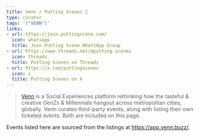 ```yaml
---
title: Venn / Putting Scenes 🤩
type: curator
tags: '["VENN"]'
links:
- url: https://join.puttingscene.com/
  icon: whatsapp
  title: Join Putting Scene WhatsApp Group
- url: https://www.threads.net/@putting.scenes
  icon: threads
  title: Putting Scenes on Threads
- url: https://x.com/puttingscenes
  icon: x
  title: Putting Scenes on X
--- 
```

> [Venn](https://app.venn.buzz/) is a Social Experiences platform rethinking how
> the tasteful & creative GenZs & Millennials hangout across metropolitan
> cities, globally. Venn curates third-party events, along with listing their own
> ticketed events. Both are included on this page.

Events listed here are sourced from the listings at <https://app.venn.buzz/>.